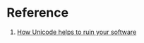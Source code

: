 # Reference

1. [How Unicode helps to ruin your software](https://blog.typeable.io/posts/2021-08-17-unicode.html)

